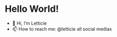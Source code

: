 # Hello World!
- 👋 Hi, I’m Letticie
- 📫 How to reach me: @letticie all social medias

<!---
letticie/letticie is a ✨ special ✨ repository because its `README.md` (this file) appears on your GitHub profile.
You can click the Preview link to take a look at your changes.
--->
